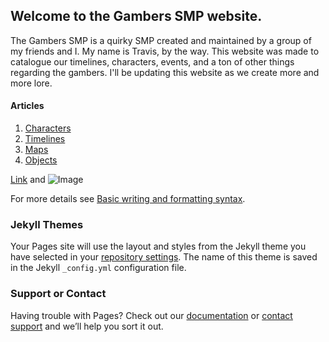## Welcome to the Gambers SMP website.

The Gambers SMP is a quirky SMP created and maintained by a group of my friends and I. My name is Travis, by the way. This website was made to catalogue our timelines, characters, events, and a ton of other things regarding the gambers. I'll be updating this website as we create more and more lore.

#### Articles

1. [Characters](url)
2. [Timelines](url)
3. [Maps](url)
4. [Objects](url)


[Link](url) and ![Image](src)

For more details see [Basic writing and formatting syntax](https://docs.github.com/en/github/writing-on-github/getting-started-with-writing-and-formatting-on-github/basic-writing-and-formatting-syntax).

### Jekyll Themes

Your Pages site will use the layout and styles from the Jekyll theme you have selected in your [repository settings](https://github.com/travis-hehe/gambers-smp/settings/pages). The name of this theme is saved in the Jekyll `_config.yml` configuration file.

### Support or Contact

Having trouble with Pages? Check out our [documentation](https://docs.github.com/categories/github-pages-basics/) or [contact support](https://support.github.com/contact) and we’ll help you sort it out.

